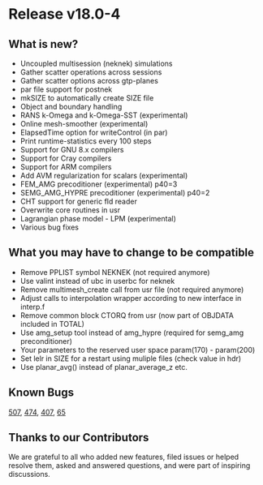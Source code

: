 # Release v18.0-4

## What is new? 

* Uncoupled multisession (neknek) simulations
* Gather scatter operations across sessions
* Gather scatter options across gtp-planes
* par file support for postnek
* mkSIZE to automatically create SIZE file
* Object and boundary handling
* RANS k-Omega and k-Omega-SST (experimental) 
* Online mesh-smoother (experimental)
* ElapsedTime option for writeControl (in par)
* Print runtime-statistics every 100 steps
* Support for GNU 8.x compilers
* Support for Cray compilers
* Support for ARM compilers
* Add AVM regularization for scalars (experimental)
* FEM_AMG precoditioner (experimental) p40=3
* SEMG_AMG_HYPRE precoditioner (experimental) p40=2
* CHT support for generic fld reader
* Overwrite core routines in usr
* Lagrangian phase model - LPM (experimental)
* Various bug fixes

## What you may have to change to be compatible 

* Remove PPLIST symbol NEKNEK (not required anymore)
* Use valint instead of ubc in userbc for neknek
* Remove multimesh_create call from usr file (not required anymore)
* Adjust calls to interpolation wrapper according to new interface in interp.f
* Remove common block CTORQ from usr (now part of OBJDATA included in TOTAL)
* Use amg_setup tool instead of amg_hypre (required for semg_amg preconditioner) 
* Your parameters to the reserved user space param(170) - param(200) 
* Set lelr in SIZE for a restart using muliple files (check value in hdr) 
* Use planar_avg() instead of planar_average_z etc. 

## Known Bugs 

[507](https://github.com/Nek5000/Nek5000/issues/507),
[474](https://github.com/Nek5000/Nek5000/issues/474),
[407](https://github.com/Nek5000/Nek5000/issues/407),
[65](https://github.com/Nek5000/Nek5000/issues/65)

## Thanks to our Contributors

We are grateful to all who added new features, filed issues or helped resolve them, asked and answered questions, and were part of inspiring discussions.
